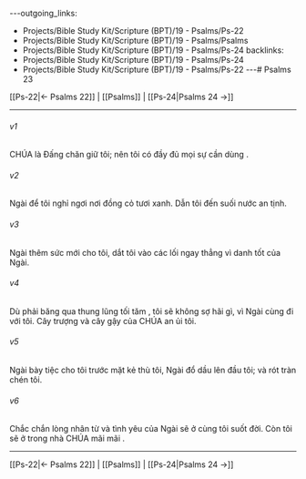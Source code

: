 ---outgoing_links:
  - Projects/Bible Study Kit/Scripture (BPT)/19 - Psalms/Ps-22
  - Projects/Bible Study Kit/Scripture (BPT)/19 - Psalms/Psalms
  - Projects/Bible Study Kit/Scripture (BPT)/19 - Psalms/Ps-24
backlinks:
  - Projects/Bible Study Kit/Scripture (BPT)/19 - Psalms/Ps-24
  - Projects/Bible Study Kit/Scripture (BPT)/19 - Psalms/Ps-22
---# Psalms 23

[[Ps-22|← Psalms 22]] | [[Psalms]] | [[Ps-24|Psalms 24 →]]
***



###### v1 
CHÚA là Đấng chăn giữ tôi; nên tôi có đầy đủ mọi sự cần dùng . 

###### v2 
Ngài để tôi nghỉ ngơi nơi đồng cỏ tươi xanh. Dẫn tôi đến suối nước an tịnh. 

###### v3 
Ngài thêm sức mới cho tôi, dắt tôi vào các lối ngay thẳng vì danh tốt của Ngài. 

###### v4 
Dù phải băng qua thung lũng tối tăm , tôi sẽ không sợ hãi gì, vì Ngài cùng đi với tôi. Cây trượng và cây gậy của CHÚA an ủi tôi. 

###### v5 
Ngài bày tiệc cho tôi trước mặt kẻ thù tôi, Ngài đổ dầu lên đầu tôi; và rót tràn chén tôi. 

###### v6 
Chắc chắn lòng nhân từ và tình yêu của Ngài sẽ ở cùng tôi suốt đời. Còn tôi sẽ ở trong nhà CHÚA mãi mãi .

***
[[Ps-22|← Psalms 22]] | [[Psalms]] | [[Ps-24|Psalms 24 →]]
